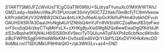 $START$T5M0JFZcWvlUsT1CgCGaTW096lU+5LdryaTYunuXc01MXWWTAhJGMZLk4p+Na9An/iWaJP/3PUoUaK3SnVy0lGC7Z2Xeb70mBcFjTC9mVkeowkXPrzddGKzV3QWBiR2OkOax4ntLirK2uf6eAUpGcKRd1uPHm40vbkhDFvuhOAUHDXSR7A3DaaUHvNgbAUr1ZNhbQ4mYJFn9Vk5isRiCZoaRwuf83/jeFwoorFScu5qQ4/zbyCTIqMbYxLX+zXHKg9juXiaSWgN2Qx6ewEwaDgQfKd1dJKzlS3vBqshe9fXjNALH6lSlS80hXV9ecrTyTQU/unATjsFAXPt4z6cbfkoc6Ktn8cziBcFWPfItSgjEHHhIdWRkKM+Dv0ssIEed0VQrYUbFfLQXxDVYKHkAVecDD9oMbLnxl71SDUMkUP8HhbQIO+/qk3WK5Lv+az4+$END$